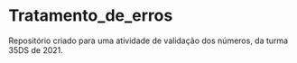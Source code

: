 # Tratamento_de_erros
Repositório criado para uma atividade de validação dos números, da turma 35DS de 2021.
